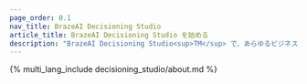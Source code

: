 ```yaml
---
page_order: 0.1
nav_title: BrazeAI Decisioning Studio
article_title: BrazeAI Decisioning Studio を始める 
description: "BrazeAI Decisioning Studio<sup>TM</sup> で、あらゆるビジネス指標を最大化する 1:1 の AI 意思決定を始めましょう!"
---
```


{% multi_lang_include decisioning_studio/about.md %}
